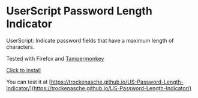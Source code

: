 # UserScript Password Length Indicator
UserScript: Indicate password fields that have a maximum length of characters.

Tested with Firefox and [Tampermonkey](https://www.tampermonkey.net/)

[Click to install](Password_Length_Indicator.user.js?raw=1)

You can test it at [https://trockenasche.github.io/US-Password-Length-Indicator/](https://trockenasche.github.io/US-Password-Length-Indicator/)
